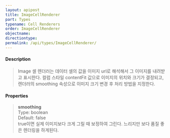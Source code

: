 ```yaml
---
layout: apipost
title: ImageCellRenderer
part: Types
typename: Cell Renderers
order: ImageCellRenderer
objectname: 
directiontype: 
permalink: /api/types/ImageCellRenderer/
---
```



#### Description

> Image 셀 렌더러는 데이터 셀의 값을 이미지 url로 해석해서 그 이미지를 내려받고 표시한다. 컬럼 스타일 contentFit 값으로 이미지의 위치와 크기가 결정되고, 렌더러의 smoothing 속성으로 이미지 크기 변경 후 처리 방법을 지정한다.

#### Properties

> **smoothing**  
> Type: boolean  
> Default: false  
> true이면 실제 이미지보다 크게 그릴 때 보정하여 그린다. 느리지만 보다 품질 좋은 렌더링을 하게된다.
